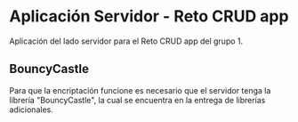 # Aplicación Servidor - Reto CRUD app
Aplicación del lado servidor para el Reto CRUD app del grupo 1. 

## BouncyCastle
Para que la encriptación funcione es necesario que el servidor tenga la librería "BouncyCastle", la cual se encuentra en la entrega de librerías adicionales.
